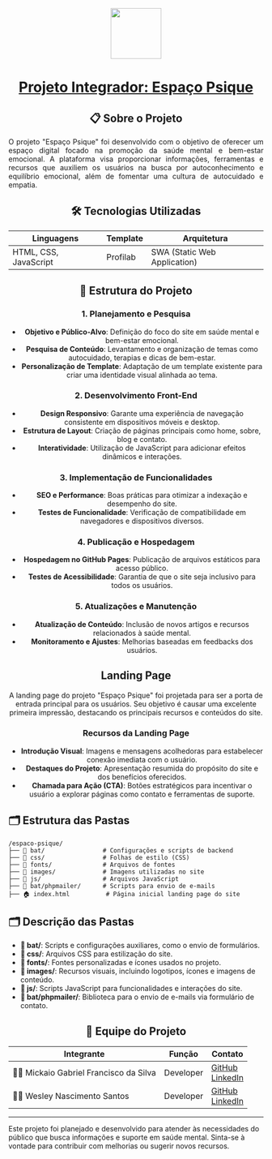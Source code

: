 <p align="center">
<p align="center">
<img src="https://i.imgur.com/JN6RxJi.png" height="100" style="max-width: 100%;">
</p>

<div align="center">
<h1 tabindex="-1" class="heading-element" dir="auto">
  <a href="https://github.com/kaiogabs/space-psique">Projeto Integrador: Espaço Psique</a>
</h1>

<div align="center">
  <h2>📋 Sobre o Projeto</h2>
</div>

<p align="justify">
O projeto "Espaço Psique" foi desenvolvido com o objetivo de oferecer um espaço digital focado na promoção da saúde mental e bem-estar emocional. A plataforma visa proporcionar informações, ferramentas e recursos que auxiliem os usuários na busca por autoconhecimento e equilíbrio emocional, além de fomentar uma cultura de autocuidado e empatia.
</p>

<div align="center">
  <h2> 🛠 Tecnologias Utilizadas</h2>

Linguagens                | Template                  | Arquitetura                |
|---------------------------|---------------------------|----------------------------|
| HTML, CSS, JavaScript      | Profilab                     | SWA (Static Web Application) |

</div>

<h2> 📁 Estrutura do Projeto</h2>

### 1. Planejamento e Pesquisa

- **Objetivo e Público-Alvo**: Definição do foco do site em saúde mental e bem-estar emocional.
- **Pesquisa de Conteúdo**: Levantamento e organização de temas como autocuidado, terapias e dicas de bem-estar.
- **Personalização de Template**: Adaptação de um template existente para criar uma identidade visual alinhada ao tema.

### 2. Desenvolvimento Front-End

- **Design Responsivo**: Garante uma experiência de navegação consistente em dispositivos móveis e desktop.
- **Estrutura de Layout**: Criação de páginas principais como home, sobre, blog e contato.
- **Interatividade**: Utilização de JavaScript para adicionar efeitos dinâmicos e interações.

### 3. Implementação de Funcionalidades

- **SEO e Performance**: Boas práticas para otimizar a indexação e desempenho do site.
- **Testes de Funcionalidade**: Verificação de compatibilidade em navegadores e dispositivos diversos.

### 4. Publicação e Hospedagem

- **Hospedagem no GitHub Pages**: Publicação de arquivos estáticos para acesso público.
- **Testes de Acessibilidade**: Garantia de que o site seja inclusivo para todos os usuários.

### 5. Atualizações e Manutenção

- **Atualização de Conteúdo**: Inclusão de novos artigos e recursos relacionados à saúde mental.
- **Monitoramento e Ajustes**: Melhorias baseadas em feedbacks dos usuários.

## Landing Page

A landing page do projeto "Espaço Psique" foi projetada para ser a porta de entrada principal para os usuários. Seu objetivo é causar uma excelente primeira impressão, destacando os principais recursos e conteúdos do site. 

### Recursos da Landing Page

- **Introdução Visual**: Imagens e mensagens acolhedoras para estabelecer conexão imediata com o usuário.
- **Destaques do Projeto**: Apresentação resumida do propósito do site e dos benefícios oferecidos.
- **Chamada para Ação (CTA)**: Botões estratégicos para incentivar o usuário a explorar páginas como contato e ferramentas de suporte.

</div>

<h2> 🗂 Estrutura das Pastas</h2>

```plaintext
/espaco-psique/
├── 📂 bat/                # Configurações e scripts de backend
├── 📂 css/                # Folhas de estilo (CSS)
├── 📂 fonts/              # Arquivos de fontes
├── 📂 images/             # Imagens utilizadas no site
├── 📂 js/                 # Arquivos JavaScript
├── 📂 bat/phpmailer/      # Scripts para envio de e-mails
├── 🏠 index.html          # Página inicial landing page do site
```

<h2> 🗂 Descrição das Pastas</h2>

- **📂 bat/**: Scripts e configurações auxiliares, como o envio de formulários.
- **📂 css/**: Arquivos CSS para estilização do site.
- **📂 fonts/**: Fontes personalizadas e ícones usados no projeto.
- **📂 images/**: Recursos visuais, incluindo logotipos, ícones e imagens de conteúdo.
- **📂 js/**: Scripts JavaScript para funcionalidades e interações do site.
- **📂 bat/phpmailer/**: Biblioteca para o envio de e-mails via formulário de contato.

<div align="center">
  <h2>👥 Equipe do Projeto</h2>

| Integrante | Função | Contato | 
|------------|--------|---------|
| 👨‍💻 Mickaio Gabriel Francisco da Silva | Developer | [GitHub](https://github.com/kaiogabs)  <br> [LinkedIn](https://www.linkedin.com/in/kaiogabs/) |
| 👨‍💻 Wesley Nascimento Santos | Developer | [GitHub](https://github.com/Wesleypk)  <br> [LinkedIn](https://www.linkedin.com/in/wesley-nascimento-santos) |
</div>

---

Este projeto foi planejado e desenvolvido para atender às necessidades do público que busca informações e suporte em saúde mental. Sinta-se à vontade para contribuir com melhorias ou sugerir novos recursos.
